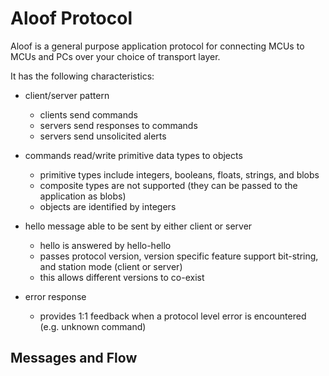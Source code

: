 Aloof Protocol
==============

Aloof is a general purpose application protocol for connecting MCUs to 
MCUs and PCs over your choice of transport layer.

It has the following characteristics:

- client/server pattern
    - clients send commands
    - servers send responses to commands
    - servers send unsolicited alerts

- commands read/write primitive data types to objects
    - primitive types include integers, booleans, floats, strings, and blobs
    - composite types are not supported (they can be passed to the application as blobs)
    - objects are identified by integers 
    
- hello message able to be sent by either client or server
    - hello is answered by hello-hello
    - passes protocol version, version specific feature support bit-string, and station mode (client or server)
    - this allows different versions to co-exist
    
- error response
    - provides 1:1 feedback when a protocol level error is encountered (e.g. unknown command)

## Messages and Flow
